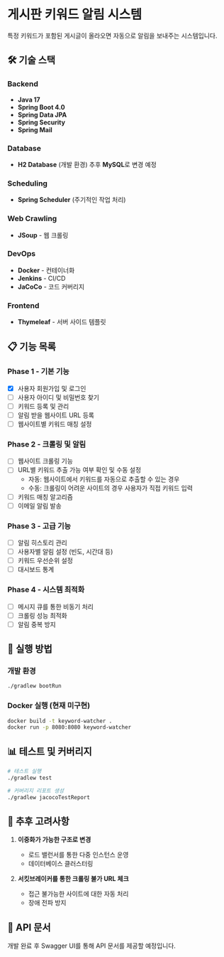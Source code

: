 # 게시판 키워드 알림 시스템

특정 키워드가 포함된 게시글이 올라오면 자동으로 알림을 보내주는 시스템입니다.

## 🛠️ 기술 스택

### Backend
- **Java 17**
- **Spring Boot 4.0**
- **Spring Data JPA**
- **Spring Security**
- **Spring Mail**

### Database
- **H2 Database** (개발 환경) 추후 **MySQL**로 변경 예정

### Scheduling
- **Spring Scheduler** (주기적인 작업 처리)

### Web Crawling
- **JSoup** - 웹 크롤링

### DevOps
- **Docker** - 컨테이너화
- **Jenkins** - CI/CD
- **JaCoCo** - 코드 커버리지

### Frontend
- **Thymeleaf** - 서버 사이드 템플릿

## 📋 기능 목록

### Phase 1 - 기본 기능
- [X] 사용자 회원가입 및 로그인
- [ ] 사용자 아이디 및 비밀번호 찾기
- [ ] 키워드 등록 및 관리
- [ ] 알림 받을 웹사이트 URL 등록
- [ ] 웹사이트별 키워드 매칭 설정

### Phase 2 - 크롤링 및 알림
- [ ] 웹사이트 크롤링 기능
- [ ] URL별 키워드 추출 가능 여부 확인 및 수동 설정
  - 자동: 웹사이트에서 키워드를 자동으로 추출할 수 있는 경우
  - 수동: 크롤링이 어려운 사이트의 경우 사용자가 직접 키워드 입력
- [ ] 키워드 매칭 알고리즘
- [ ] 이메일 알림 발송

### Phase 3 - 고급 기능
- [ ] 알림 히스토리 관리
- [ ] 사용자별 알림 설정 (빈도, 시간대 등)
- [ ] 키워드 우선순위 설정
- [ ] 대시보드 통계

### Phase 4 - 시스템 최적화
- [ ] 메시지 큐를 통한 비동기 처리
- [ ] 크롤링 성능 최적화
- [ ] 알림 중복 방지

## 🚀 실행 방법

### 개발 환경
```bash
./gradlew bootRun
```

### Docker 실행 (현재 미구현)
```bash
docker build -t keyword-watcher .
docker run -p 8080:8080 keyword-watcher
```

## 📊 테스트 및 커버리지

```bash
# 테스트 실행
./gradlew test

# 커버리지 리포트 생성
./gradlew jacocoTestReport
```

## 🔮 추후 고려사항

1. **이중화가 가능한 구조로 변경**
   - 로드 밸런서를 통한 다중 인스턴스 운영
   - 데이터베이스 클러스터링

2. **서킷브레이커를 통한 크롤링 불가 URL 체크**
   - 접근 불가능한 사이트에 대한 자동 처리
   - 장애 전파 방지

## 📝 API 문서

개발 완료 후 Swagger UI를 통해 API 문서를 제공할 예정입니다.
